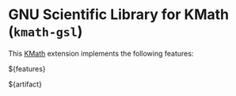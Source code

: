 # GNU Scientific Library for KMath (`kmath-gsl`)

This [KMath](https://github.com/mipt-npm/kmath) extension implements the following features:

${features}

${artifact}
